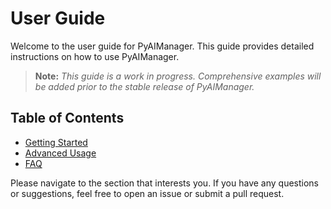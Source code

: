 # User Guide

Welcome to the user guide for PyAIManager. This guide provides detailed instructions on how to use PyAIManager.

> **Note:** <i> This guide is a work in progress. Comprehensive examples will be added prior to the stable release of PyAIManager.</i>

## Table of Contents

- [Getting Started](./getting_started.md)
- [Advanced Usage](./advanced_usage.md)
- [FAQ](./faq.md)

Please navigate to the section that interests you. If you have any questions or suggestions, feel free to open an issue or submit a pull request.
